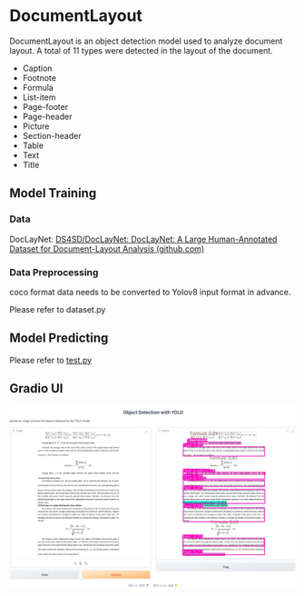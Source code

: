 # DocumentLayout

DocumentLayout is an object detection model used to analyze document layout. A total of 11 types were detected in the layout of the document.

* Caption
* Footnote
* Formula
* List-item
* Page-footer
* Page-header
* Picture
* Section-header
* Table
* Text
* Title

## Model Training

### Data

DocLayNet: [DS4SD/DocLayNet: DocLayNet: A Large Human-Annotated Dataset for Document-Layout Analysis (github.com)](https://github.com/DS4SD/DocLayNet)

### Data Preprocessing

coco format data needs to be converted to Yolov8 input format in advance.

Please refer to dataset.py

## Model Predicting

Please refer to [test.py](./test.py)

## Gradio UI

![Gradio ui](./images/DocLayout.png "Document Layout")
